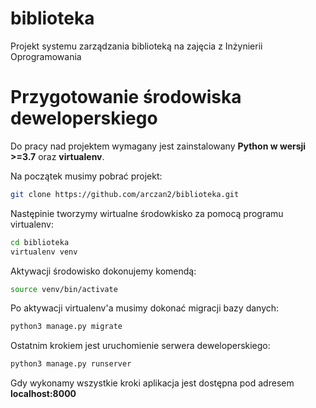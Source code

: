 # biblioteka
Projekt systemu zarządzania biblioteką na zajęcia z Inżynierii Oprogramowania

# Przygotowanie środowiska deweloperskiego
Do pracy nad projektem wymagany jest zainstalowany **Python w wersji >=3.7** oraz **virtualenv**.

Na początek musimy pobrać projekt:
```bash
git clone https://github.com/arczan2/biblioteka.git
```
Następinie tworzymy wirtualne środowkisko za pomocą programu virtualenv:
```bash
cd biblioteka
virtualenv venv
```
Aktywacji środowisko dokonujemy komendą:
```bash
source venv/bin/activate
```
Po aktywacji virtualenv'a musimy dokonać migracji bazy danych:
```bash
python3 manage.py migrate
```
Ostatnim krokiem jest uruchomienie serwera deweloperskiego:
```bash
python3 manage.py runserver
```
Gdy wykonamy wszystkie kroki aplikacja jest dostępna pod adresem **localhost:8000**
